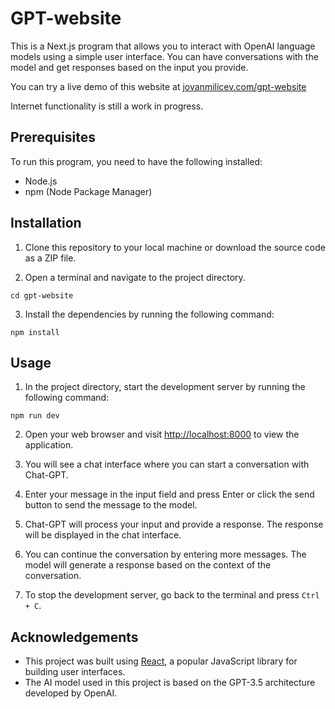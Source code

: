 # GPT-website

This is a Next.js program that allows you to interact with OpenAI language models using a simple user interface. You can have conversations with the model and get responses based on the input you provide.

You can try a live demo of this website at [jovanmilicev.com/gpt-website](https://jovanmilicev.com/gpt-website/)

Internet functionality is still a work in progress.

## Prerequisites

To run this program, you need to have the following installed:

- Node.js
- npm (Node Package Manager)

## Installation

1. Clone this repository to your local machine or download the source code as a ZIP file.

2. Open a terminal and navigate to the project directory.

```
cd gpt-website
```

3. Install the dependencies by running the following command:

```
npm install
```

## Usage

1. In the project directory, start the development server by running the following command:

```
npm run dev
```

2. Open your web browser and visit [http://localhost:8000](http://localhost:8000) to view the application.

3. You will see a chat interface where you can start a conversation with Chat-GPT.

4. Enter your message in the input field and press Enter or click the send button to send the message to the model.

5. Chat-GPT will process your input and provide a response. The response will be displayed in the chat interface.

6. You can continue the conversation by entering more messages. The model will generate a response based on the context of the conversation.

7. To stop the development server, go back to the terminal and press `Ctrl + C`.


## Acknowledgements

- This project was built using [React](https://reactjs.org/), a popular JavaScript library for building user interfaces.
- The AI model used in this project is based on the GPT-3.5 architecture developed by OpenAI.

